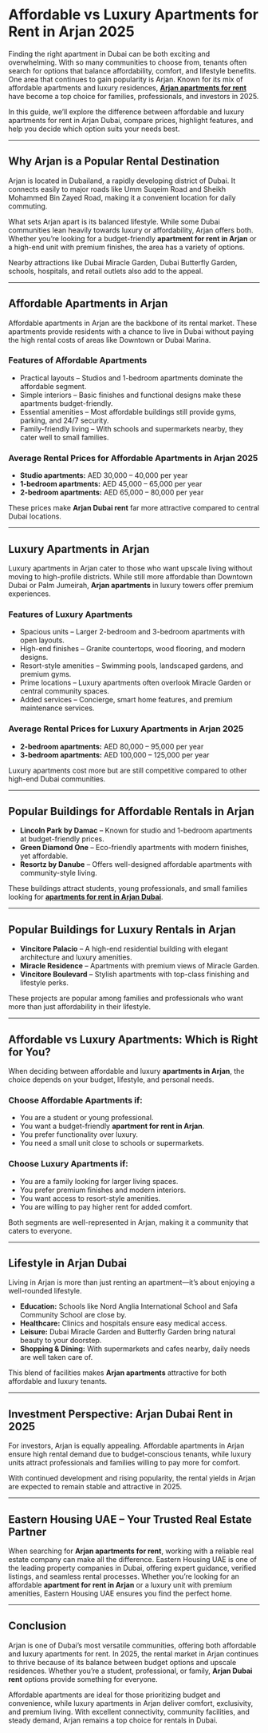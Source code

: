 # Affordable vs Luxury Apartments for Rent in Arjan 2025

Finding the right apartment in Dubai can be both exciting and overwhelming. With so many communities to choose from, tenants often search for options that balance affordability, comfort, and lifestyle benefits. One area that continues to gain popularity is Arjan. Known for its mix of affordable apartments and luxury residences, [**Arjan apartments for rent**](https://easternhousing.ae/property-type/apartments-for-rent-arjan/) have become a top choice for families, professionals, and investors in 2025.  

In this guide, we’ll explore the difference between affordable and luxury apartments for rent in Arjan Dubai, compare prices, highlight features, and help you decide which option suits your needs best.  

---

## Why Arjan is a Popular Rental Destination

Arjan is located in Dubailand, a rapidly developing district of Dubai. It connects easily to major roads like Umm Suqeim Road and Sheikh Mohammed Bin Zayed Road, making it a convenient location for daily commuting.  

What sets Arjan apart is its balanced lifestyle. While some Dubai communities lean heavily towards luxury or affordability, Arjan offers both. Whether you’re looking for a budget-friendly **apartment for rent in Arjan** or a high-end unit with premium finishes, the area has a variety of options.  

Nearby attractions like Dubai Miracle Garden, Dubai Butterfly Garden, schools, hospitals, and retail outlets also add to the appeal.  

---

## Affordable Apartments in Arjan

Affordable apartments in Arjan are the backbone of its rental market. These apartments provide residents with a chance to live in Dubai without paying the high rental costs of areas like Downtown or Dubai Marina.  

### Features of Affordable Apartments

- Practical layouts – Studios and 1-bedroom apartments dominate the affordable segment.  
- Simple interiors – Basic finishes and functional designs make these apartments budget-friendly.  
- Essential amenities – Most affordable buildings still provide gyms, parking, and 24/7 security.  
- Family-friendly living – With schools and supermarkets nearby, they cater well to small families.  

### Average Rental Prices for Affordable Apartments in Arjan 2025

- **Studio apartments:** AED 30,000 – 40,000 per year  
- **1-bedroom apartments:** AED 45,000 – 65,000 per year  
- **2-bedroom apartments:** AED 65,000 – 80,000 per year  

These prices make **Arjan Dubai rent** far more attractive compared to central Dubai locations.  

---

## Luxury Apartments in Arjan

Luxury apartments in Arjan cater to those who want upscale living without moving to high-profile districts. While still more affordable than Downtown Dubai or Palm Jumeirah, **Arjan apartments** in luxury towers offer premium experiences.  

### Features of Luxury Apartments

- Spacious units – Larger 2-bedroom and 3-bedroom apartments with open layouts.  
- High-end finishes – Granite countertops, wood flooring, and modern designs.  
- Resort-style amenities – Swimming pools, landscaped gardens, and premium gyms.  
- Prime locations – Luxury apartments often overlook Miracle Garden or central community spaces.  
- Added services – Concierge, smart home features, and premium maintenance services.  

### Average Rental Prices for Luxury Apartments in Arjan 2025

- **2-bedroom apartments:** AED 80,000 – 95,000 per year  
- **3-bedroom apartments:** AED 100,000 – 125,000 per year  

Luxury apartments cost more but are still competitive compared to other high-end Dubai communities.  

---

## Popular Buildings for Affordable Rentals in Arjan

- **Lincoln Park by Damac** – Known for studio and 1-bedroom apartments at budget-friendly prices.  
- **Green Diamond One** – Eco-friendly apartments with modern finishes, yet affordable.  
- **Resortz by Danube** – Offers well-designed affordable apartments with community-style living.  

These buildings attract students, young professionals, and small families looking for [**apartments for rent in Arjan Dubai**](https://easternhousing.ae/property-type/apartments-for-rent-arjan/).  

---

## Popular Buildings for Luxury Rentals in Arjan

- **Vincitore Palacio** – A high-end residential building with elegant architecture and luxury amenities.  
- **Miracle Residence** – Apartments with premium views of Miracle Garden.  
- **Vincitore Boulevard** – Stylish apartments with top-class finishing and lifestyle perks.  

These projects are popular among families and professionals who want more than just affordability in their lifestyle.  

---

## Affordable vs Luxury Apartments: Which is Right for You?

When deciding between affordable and luxury **apartments in Arjan**, the choice depends on your budget, lifestyle, and personal needs.  

### Choose Affordable Apartments if:

- You are a student or young professional.  
- You want a budget-friendly **apartment for rent in Arjan**.  
- You prefer functionality over luxury.  
- You need a small unit close to schools or supermarkets.  

### Choose Luxury Apartments if:

- You are a family looking for larger living spaces.  
- You prefer premium finishes and modern interiors.  
- You want access to resort-style amenities.  
- You are willing to pay higher rent for added comfort.  

Both segments are well-represented in Arjan, making it a community that caters to everyone.  

---

## Lifestyle in Arjan Dubai

Living in Arjan is more than just renting an apartment—it’s about enjoying a well-rounded lifestyle.  

- **Education:** Schools like Nord Anglia International School and Safa Community School are close by.  
- **Healthcare:** Clinics and hospitals ensure easy medical access.  
- **Leisure:** Dubai Miracle Garden and Butterfly Garden bring natural beauty to your doorstep.  
- **Shopping & Dining:** With supermarkets and cafes nearby, daily needs are well taken care of.  

This blend of facilities makes **Arjan apartments** attractive for both affordable and luxury tenants.  

---

## Investment Perspective: Arjan Dubai Rent in 2025

For investors, Arjan is equally appealing. Affordable apartments in Arjan ensure high rental demand due to budget-conscious tenants, while luxury units attract professionals and families willing to pay more for comfort.  

With continued development and rising popularity, the rental yields in Arjan are expected to remain stable and attractive in 2025.  

---

## Eastern Housing UAE – Your Trusted Real Estate Partner

When searching for **Arjan apartments for rent**, working with a reliable real estate company can make all the difference. Eastern Housing UAE is one of the leading property companies in Dubai, offering expert guidance, verified listings, and seamless rental processes. Whether you’re looking for an affordable **apartment for rent in Arjan** or a luxury unit with premium amenities, Eastern Housing UAE ensures you find the perfect home.  

---

## Conclusion

Arjan is one of Dubai’s most versatile communities, offering both affordable and luxury apartments for rent. In 2025, the rental market in Arjan continues to thrive because of its balance between budget options and upscale residences. Whether you’re a student, professional, or family, **Arjan Dubai rent** options provide something for everyone.  

Affordable apartments are ideal for those prioritizing budget and convenience, while luxury apartments in Arjan deliver comfort, exclusivity, and premium living. With excellent connectivity, community facilities, and steady demand, Arjan remains a top choice for rentals in Dubai.  
